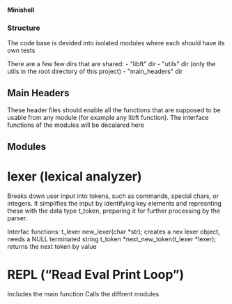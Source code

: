 #### Minishell

### Structure

The code base is devided into isolated modules where each should have its own tests

There are a few few dirs that are shared:
	- "libft" dir
	- "utils" dir (only the utils in the root directory of this project)
	- "main_headers" dir

## Main Headers
These header files should enable all the functions that are supposed to be usable from any module (for example any libft function).
The interface functions of the modules will be decalared here


## Modules

# lexer (lexical analyzer)
Breaks down user input into tokens, such as commands, special chars, or integers. It simplifies the input by identifying key elements and represnting these with the data type t_token, preparing it for further processing by the parser.

Interfac functions:
	t_lexer		new_lexer(char *str); creates a nex lexer object, needs a NULL terminated string
	t_token		*next_new_token(t_lexer *lexer); returns the next token by value

# REPL (“Read Eval Print Loop”)
Includes the main function
Calls the diffrent modules


